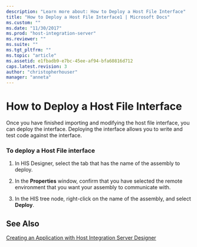 ```yaml
---
description: "Learn more about: How to Deploy a Host File Interface"
title: "How to Deploy a Host File Interface1 | Microsoft Docs"
ms.custom: ""
ms.date: "11/30/2017"
ms.prod: "host-integration-server"
ms.reviewer: ""
ms.suite: ""
ms.tgt_pltfrm: ""
ms.topic: "article"
ms.assetid: e1fbadb9-e7bc-45ee-af94-bfa60816d712
caps.latest.revision: 3
author: "christopherhouser"
manager: "anneta"
---
```

# How to Deploy a Host File Interface
Once you have finished importing and modifying the host file interface, you can deploy the interface. Deploying the interface allows you to write and test code against the interface.  
  
### To deploy a Host File interface  
  
1.  In HIS Designer, select the tab that has the name of the assembly to deploy.  
  
2.  In the **Properties** window, confirm that you have selected the remote environment that you want your assembly to communicate with.  
  
3.  In the HIS tree node, right-click on the name of the assembly, and select **Deploy**.  
  
## See Also  
 [Creating an Application with Host Integration Server Designer](../core/creating-an-application-with-host-integration-server-designer1.md)
